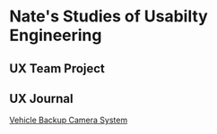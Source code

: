 # Nate's Studies of Usabilty Engineering


## UX Team Project


## UX Journal

[Vehicle Backup Camera System](/j01/)
